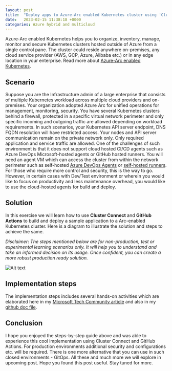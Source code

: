 ```yaml
---
layout: post
title:  "Deploy apps to Azure-Arc enabled Kubernetes cluster using 'Cluster Connect' and 'GitHub Actions'"
date:   2023-02-15 11:38:18 +0000
categories: Azure hybrid and multicloud
---
```


Azure-Arc enabled Kubernetes helps you to organize, inventory, manage, monitor and secure Kubernetes clusters hosted outside of Azure from a single control pane. The cluster could reside anywhere on-premises, any cloud service provider (AWS, GCP, Azure, Alibaba etc.) or in any edge location in your enterprise. Read more about [Azure-Arc enabled Kubernetes][arc-enabled-kubernetes].  

## Scenario

Suppose you are the Infrastructure admin of a large enterprise that consists of multiple Kubernetes workload across multiple cloud providers and on-premises. Your organization adopted Azure Arc for unified operations for management, monitoring, security. You have several Kubernetes clusters behind a firewall, protected in a specific virtual network perimeter and only specific incoming and outgoing traffic are allowed depending on workload requirements. In such scenarios, your Kubernetes API server endpoint, DNS FQDN resolution will have restricted access. Your nodes and API server communication remain on the private network only. Only required application and service traffic are allowed. One of the challenges of such environment is that it does not support cloud hosted CI/CD agents such as Azure DevOps Microsoft-hosted agents or GitHub hosted runners. You will need an agent VM which can access the cluster from within the network perimeter such as self-hosted [Azure DevOps Agents][azure-devops-agents] or [self-hosted runners][self-hosted-runners]. For those who require more control and security, this is the way to go. However, in certain cases with Dev/Test environment or wherein you would like to focus on productivity and less maintenance overhead, you would like to use the cloud-hosted agents for build and deploy.

## Solution

In this exercise we will learn how to use **Cluster Connect** and **GitHub Actions** to build and deploy a sample application to a Arc-enabled Kubernetes cluster. Here is a diagram to illustrate the solution and steps to achieve the same.

*Disclaimer*: *The steps mentioned below are for non-production, test or experimental learning scenarios only. It will help you to understand and take an informed decision on its usage. Once confident, you can create a more robust production ready solution.*

![Alt text](/kloudxplore/images/githubaction-k8sarc-soln.png)

## Implementation steps

The implementation steps includes several hands-on activities which are elaborated here in my [Microsoft Tech Community article][tech-community] and also in my [github doc file][github-doc-file].

## Conclusion

I hope you enjoyed the steps-by-step guide above and was able to experience this cool implementation using Cluster Connect and GitHub Actions. For production environments additional security and configurations etc. will be required. There is one more alternative that you can use in such closed environments - GitOps. All these and much more we will explore in upcoming post. Hope you found this post useful. Stay tuned for more.

[arc-enabled-kubernetes]: https://learn.microsoft.com/en-us/azure/azure-arc/kubernetes/overview
[self-hosted-runners]: https://docs.github.com/en/enterprise-server@3.2/actions/hosting-your-own-runners/about-self-hosted-runners
[azure-devops-agents]: https://learn.microsoft.com/en-us/azure/devops/pipelines/agents/agents?tabs=browser&view=azure-devops 
[github-doc-file]: https://github.com/Bapic/gh-arc-app-deploy 
[tech-community]: https://techcommunity.microsoft.com/t5/azure-arc-blog/deploy-apps-to-azure-arc-enabled-kubernetes-cluster-using/ba-p/3286541